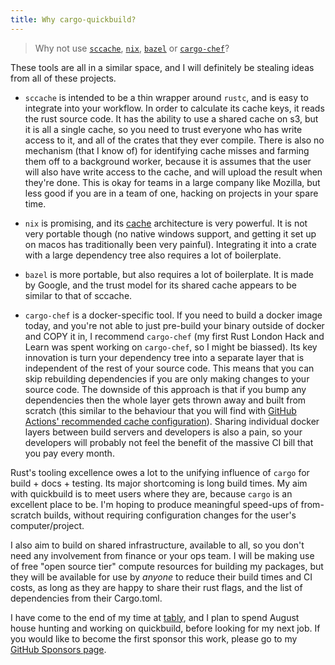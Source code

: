 ```yaml
---
title: Why cargo-quickbuild?
---
```


> Why not use [`sccache`](https://github.com/mozilla/sccache), [`nix`](https://nixos.org), [`bazel`](https://bazel.build) or [`cargo-chef`](https://github.com/lukemathwalker/cargo-chef)?

These tools are all in a similar space, and I will definitely be stealing ideas from all of these projects.

* `sccache` is intended to be a thin wrapper around `rustc`, and is easy to integrate into your workflow. In order to calculate its cache keys, it reads the rust source code. It has the ability to use a shared cache on s3, but it is all a single cache, so you need to trust everyone who has write access to it, and all of the crates that they ever compile. There is also no mechanism (that I know of) for identifying cache misses and farming them off to a background worker, because it is assumes that the user will also have write access to the cache, and will upload the result when they're done. This is okay for teams in a large company like Mozilla, but less good if you are in a team of one, hacking on projects in your spare time.

* `nix` is promising, and its [cache](https://nixos.wiki/wiki/Binary_Cache) architecture is very powerful. It is not very portable though (no native windows support, and getting it set up on macos has traditionally been very painful). Integrating it into a crate with a large dependency tree also requires a lot of boilerplate.

* `bazel` is more portable, but also requires a lot of boilerplate. It is made by Google, and the trust model for its shared cache appears to be similar to that of sccache.

* `cargo-chef` is a docker-specific tool. If you need to build a docker image today, and you're not able to just pre-build your binary outside of docker and COPY it in, I recommend `cargo-chef` (my first Rust London Hack and Learn was spent working on `cargo-chef`, so I might be biassed). Its key innovation is turn your dependency tree into a separate layer that is independent of the rest of your source code. This means that you can skip rebuilding dependencies if you are only making changes to your source code. The downside of this approach is that if you bump any dependencies then the whole layer gets thrown away and built from scratch (this similar to the behaviour that you will find with [GitHub Actions' recommended cache configuration](https://github.com/actions/cache/blob/main/examples.md#user-content-rust---cargo)). Sharing individual docker layers between build servers and developers is also a pain, so your developers will probably not feel the benefit of the massive CI bill that you pay every month.

Rust's tooling excellence owes a lot to the unifying influence of `cargo` for build + docs + testing. Its major shortcoming is long build times. My aim with quickbuild is to meet users where they are, because `cargo` is an excellent place to be. I'm hoping to produce meaningful speed-ups of from-scratch builds, without requiring configuration changes for the user's computer/project.

I also aim to build on shared infrastructure, available to all, so you don't need any involvement from finance or your ops team. I will be making use of free "open source tier" compute resources for building my packages, but they will be available for use by *anyone* to reduce their build times and CI costs, as long as they are happy to share their rust flags, and the list of dependencies from their Cargo.toml.

I have come to the end of my time at [tably](https://tably.com), and I plan to spend August house hunting and working on quickbuild, before looking for my next job. If you would like to become the first sponsor this work, please go to my [GitHub Sponsors page](https://github.com/sponsors/alsuren).